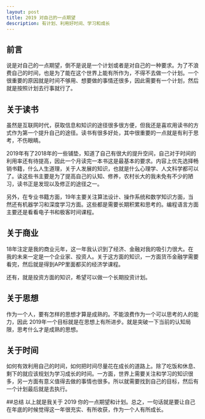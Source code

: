 ```yaml
---
layout: post
title: 2019 对自己的一点期望
description: 有计划、利用好时间、学习和成长
---
```


## 前言
说是对自己的一点期望，倒不是说是一个计划或者是对自己的一种要求。为了不浪费自己的时间，也是为了能在这个世界上能有所作为，不得不去做一个计划。一个很重要的原因就是时间不够用、想要做的事情还很多，因此需要有一个计划，然后就是按照计划去行事就行了。

## 关于读书
虽然是互联网时代，获取信息和知识的途径很多很方便，但我还是喜欢用读书的方式作为第一个提升自己的途径。读书有很多好处，其中很重要的一点就是有利于思考，不伤眼睛。

2019年有了2018年的一些铺垫，知道了自己有很大的提升空间，自己对于时间的利用率还有待提高，因此一个月读完一本书这是最基本的要求。内容上优先选择畅销书籍，什么人生道理，关于人发展的知识，也就是什么心理学、人文科学都可以了。读这些书主要是为了提高自己的认知、修养，农村长大的我未免有不少的陋习，读书正是发现以及修正的途径之一。

另外，在专业书籍方面，19年主要关注算法设计、操作系统和数学知识方面，当然还有机器学习和深度学习方面。这些都是需要长期积累和思考的。编程语言方面主要还是看看电子书和极客时间课程。

## 关于商业
18年注定是我的商业元年，这一年我认识到了经济、金融对我的吸引力很大。在我的未来一定是一个企业家、投资人。关于这方面的知识，一方面货币金融学需要看完，然后就是得到APP里面都买的经济学课程。

还有，就是投资方面的知识，希望可以做一个长期投资计划。

## 关于思想
作为一个人，要有怎样的思想才算是成熟的。不能浪费作为一个可以思考的人的能力，因此 2019年一个目标就是在思想上有所进步。就是突破一下当前的认知局限，思考什么才是成熟的思想。

## 关于时间
如何有效利用自己的时间，如何把时间尽量花在成长的道路上。除了吃饭和休息、剩下的就应该规划为学习成长的时间。一方面，世界上需要关注和学习的知识很多，另一方面有意义值得去做的事情也很多。所以就需要找到自己的目标，然后有一个计划最后就是去执行。

##总结
以上就是我关于 2019 你的一点期望和计划。总之，一句话就是要让自己在年底的时候觉得这一年很充实、有所收获，作为一个人有所成长。
